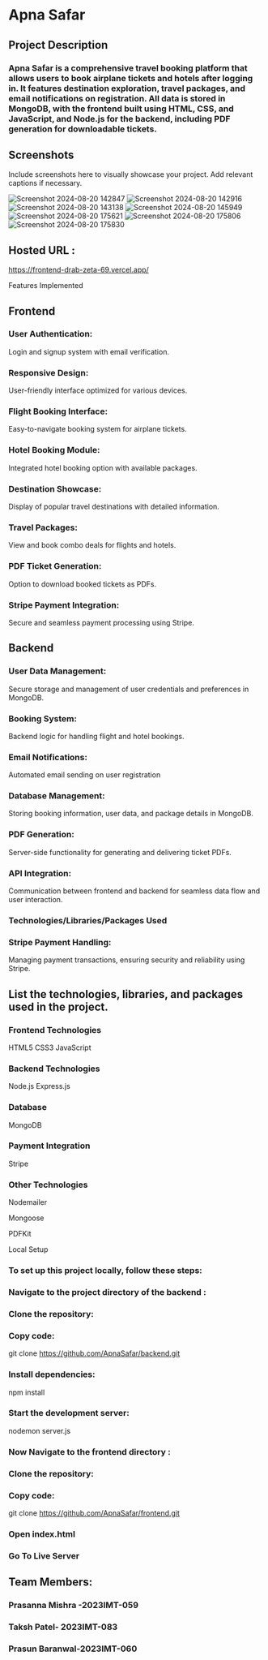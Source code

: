 # Apna Safar
## Project Description
### Apna Safar is a comprehensive travel booking platform that allows users to book airplane tickets and hotels after logging in. It features destination exploration, travel packages, and email notifications on registration. All data is stored in MongoDB, with the frontend built using HTML, CSS, and JavaScript, and Node.js for the backend, including PDF generation for downloadable tickets.

## Screenshots
Include screenshots here to visually showcase your project. Add relevant captions if necessary.

![Screenshot 2024-08-20 142847](https://github.com/user-attachments/assets/8f9a9703-1d69-479e-9753-224a25bd7000)
![Screenshot 2024-08-20 142916](https://github.com/user-attachments/assets/d49f7dbd-b21c-47b3-824d-291424c79fc5)
![Screenshot 2024-08-20 143138](https://github.com/user-attachments/assets/bf7e4cfe-6d9d-42b1-bff9-78c2d81ee137)
![Screenshot 2024-08-20 145949](https://github.com/user-attachments/assets/6aa128c8-7d98-47ab-b414-da1d6e5d3530)
![Screenshot 2024-08-20 175621](https://github.com/user-attachments/assets/48fa9c7f-d1d1-4bd4-95a5-5e93110fac56)
![Screenshot 2024-08-20 175806](https://github.com/user-attachments/assets/d1cc7921-a7d9-4e5d-9040-2bdab39bd69c)
![Screenshot 2024-08-20 175830](https://github.com/user-attachments/assets/6b7774ef-f854-47b3-a9f3-77d993a78eb2)

## Hosted URL :
https://frontend-drab-zeta-69.vercel.app/

Features Implemented
## Frontend
### User Authentication: 
Login and signup system with email verification.
### Responsive Design: 
User-friendly interface optimized for various devices.
### Flight Booking Interface:
Easy-to-navigate booking system for airplane tickets.
### Hotel Booking Module: 
Integrated hotel booking option with available packages.
### Destination Showcase:
Display of popular travel destinations with detailed information.
### Travel Packages:
View and book combo deals for flights and hotels.
### PDF Ticket Generation: 
Option to download booked tickets as PDFs.
### Stripe Payment Integration:
Secure and seamless payment processing using Stripe.
## Backend
### User Data Management:
Secure storage and management of user credentials and preferences in MongoDB.
### Booking System:
Backend logic for handling flight and hotel bookings.
### Email Notifications:
Automated email sending on user registration 
### Database Management:
Storing booking information, user data, and package details in MongoDB.
### PDF Generation:
Server-side functionality for generating and delivering ticket PDFs.
### API Integration: 
Communication between frontend and backend for seamless data flow and user interaction.
### Technologies/Libraries/Packages Used
### Stripe Payment Handling:
Managing payment transactions, ensuring security and reliability using Stripe.
## List the technologies, libraries, and packages used in the project.
### Frontend Technologies
 HTML5
 CSS3
 JavaScript
### Backend Technologies
 Node.js
 Express.js
 ### Database
 MongoDB
### Payment Integration
 Stripe
### Other Technologies
 Nodemailer
 
 Mongoose
 
 PDFKit
 
Local Setup
### To set up this project locally, follow these steps:
### Navigate to the project directory of the backend :
### Clone the repository:
### Copy code:  
git clone https://github.com/ApnaSafar/backend.git
### Install dependencies:
npm install 
### Start the development server:
nodemon server.js
### Now Navigate to the frontend directory :
### Clone the repository:
### Copy code:
git clone https://github.com/ApnaSafar/frontend.git
### Open index.html 
### Go To Live Server
## Team Members:
### Prasanna Mishra -2023IMT-059
### Taksh Patel- 2023IMT-083
### Prasun Baranwal-2023IMT-060
